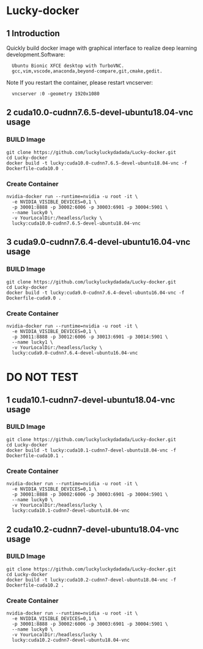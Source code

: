 # Lucky-docker
## 1 Introduction
Quickly build docker image with graphical interface to realize deep learning development.Software:
```
  Ubuntu Bionic XFCE desktop with TurboVNC.
  gcc,vim,vscode,anaconda,beyond-compare,git,cmake,gedit.
```
Note
If you restart the container, please restart vncserver:
```
  vncserver :0 -geometry 1920x1080
```
## 2 cuda10.0-cudnn7.6.5-devel-ubuntu18.04-vnc usage
### BUILD Image
```
git clone https://github.com/luckyluckydadada/Lucky-docker.git
cd Lucky-docker
docker build -t lucky:cuda10.0-cudnn7.6.5-devel-ubuntu18.04-vnc -f Dockerfile-cuda10.0 .
```
### Create Container
```
nvidia-docker run --runtime=nvidia -u root -it \
  -e NVIDIA_VISIBLE_DEVICES=0,1 \
  -p 30001:8888 -p 30002:6006 -p 30003:6901 -p 30004:5901 \ 
  --name lucky0 \
  -v YourLocalDir:/headless/lucky \
  lucky:cuda10.0-cudnn7.6.5-devel-ubuntu18.04-vnc 
```
## 3 cuda9.0-cudnn7.6.4-devel-ubuntu16.04-vnc usage
### BUILD Image
```
git clone https://github.com/luckyluckydadada/Lucky-docker.git
cd Lucky-docker
docker build -t lucky:cuda9.0-cudnn7.6.4-devel-ubuntu16.04-vnc -f Dockerfile-cuda9.0 .
```
### Create Container
```
nvidia-docker run --runtime=nvidia -u root -it \
  -e NVIDIA_VISIBLE_DEVICES=0,1 \
  -p 30011:8888 -p 30012:6006 -p 30013:6901 -p 30014:5901 \ 
  --name lucky1 \
  -v YourLocalDir:/headless/lucky \
  lucky:cuda9.0-cudnn7.6.4-devel-ubuntu16.04-vnc
```
# DO NOT TEST
## 1 cuda10.1-cudnn7-devel-ubuntu18.04-vnc usage
### BUILD Image
```
git clone https://github.com/luckyluckydadada/Lucky-docker.git
cd Lucky-docker
docker build -t lucky:cuda10.1-cudnn7-devel-ubuntu18.04-vnc -f Dockerfile-cuda10.1 .
```
### Create Container
```
nvidia-docker run --runtime=nvidia -u root -it \
  -e NVIDIA_VISIBLE_DEVICES=0,1 \
  -p 30001:8888 -p 30002:6006 -p 30003:6901 -p 30004:5901 \ 
  --name lucky0 \
  -v YourLocalDir:/headless/lucky \
  lucky:cuda10.1-cudnn7-devel-ubuntu18.04-vnc 
```
## 2 cuda10.2-cudnn7-devel-ubuntu18.04-vnc usage
### BUILD Image
```
git clone https://github.com/luckyluckydadada/Lucky-docker.git
cd Lucky-docker
docker build -t lucky:cuda10.2-cudnn7-devel-ubuntu18.04-vnc -f Dockerfile-cuda10.2 .
```
### Create Container
```
nvidia-docker run --runtime=nvidia -u root -it \
  -e NVIDIA_VISIBLE_DEVICES=0,1 \
  -p 30001:8888 -p 30002:6006 -p 30003:6901 -p 30004:5901 \ 
  --name lucky0 \
  -v YourLocalDir:/headless/lucky \
  lucky:cuda10.2-cudnn7-devel-ubuntu18.04-vnc 
```
